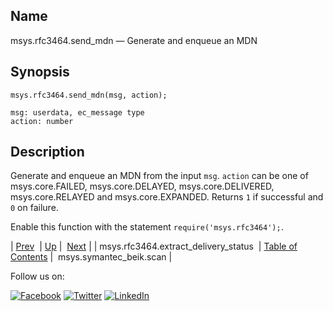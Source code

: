 <a name="lua.ref.msys.rfc3464.send_mdn"></a>
## Name

msys.rfc3464.send_mdn — Generate and enqueue an MDN

<a name="idp18413744"></a>
## Synopsis

`msys.rfc3464.send_mdn(msg, action);`

```
msg: userdata, ec_message type
action: number
```
<a name="idp18416752"></a>
## Description

Generate and enqueue an MDN from the input `msg`. `action` can be one of msys.core.FAILED, msys.core.DELAYED, msys.core.DELIVERED, msys.core.RELAYED and msys.core.EXPANDED. Returns `1` if successful and `0` on failure.

Enable this function with the statement `require('msys.rfc3464');`.

| [Prev](lua.ref.msys.rfc3464.extract_delivery_status.php)  | [Up](lua.function.details.php) |  [Next](lua.ref.msys.symantec_beik.scan.php) |
| msys.rfc3464.extract_delivery_status  | [Table of Contents](index.php) |  msys.symantec_beik.scan |

Follow us on:

[![Facebook](https://support.messagesystems.com/images/icon-facebook.png)](http://www.facebook.com/messagesystems) [![Twitter](https://support.messagesystems.com/images/icon-twitter.png)](http://twitter.com/#!/MessageSystems) [![LinkedIn](https://support.messagesystems.com/images/icon-linkedin.png)](http://www.linkedin.com/company/message-systems)